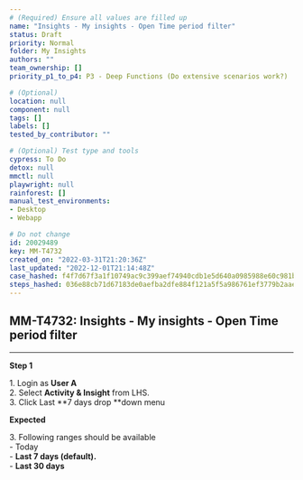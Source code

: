 ```yaml
---
# (Required) Ensure all values are filled up
name: "Insights - My insights - Open Time period filter"
status: Draft
priority: Normal
folder: My Insights
authors: ""
team_ownership: []
priority_p1_to_p4: P3 - Deep Functions (Do extensive scenarios work?)

# (Optional)
location: null
component: null
tags: []
labels: []
tested_by_contributor: ""

# (Optional) Test type and tools
cypress: To Do
detox: null
mmctl: null
playwright: null
rainforest: []
manual_test_environments: 
- Desktop
- Webapp

# Do not change
id: 20029489
key: MM-T4732
created_on: "2022-03-31T21:20:36Z"
last_updated: "2022-12-01T21:14:48Z"
case_hashed: f4f7d67f3a1f10749ac9c399aef74940cdb1e5d640a0985988e60c981b7eac24b466a735e62b04e5e092895024f61870
steps_hashed: 036e88cb71d67183de0aefba2dfe884f121a5f5a986761ef3779b2aaee19c2844a46e7d9e28dafb1a19b917972b8f63c
---
```


<!-- (Auto-generated) Based on frontmatter's "key" and "name" -->

## MM-T4732: Insights - My insights - Open Time period filter

---

**Step 1**

1\. Login as **User A**\
2\. Select **Activity & Insight** from LHS.\
3\. Click Last \*\*7 days drop \*\*down menu

**Expected**

3\. Following ranges should be available\
\- Today\
\- **Last 7 days (default).**\
\- **Last 30 days**
